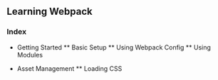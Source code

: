 ## Learning Webpack

### Index
* Getting Started
** Basic Setup
** Using Webpack Config
** Using Modules

* Asset Management
** Loading CSS
